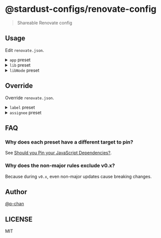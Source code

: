 # @stardust-configs/renovate-config

> Shareable Renovate config

## Usage

Edit `renovate.json`.

<details>
<summary><code>app</code> preset</summary>

> for Application

```json
{
  "$schema": "https://docs.renovatebot.com/renovate-schema.json",
  "extends": ["github>stardust-configs/renovate-config:app"]
}
```

- Pin all dependencies (Except peerDependencies)
- Monthly update
- Grouping non-major dependencies updates, non-major devDependencies updates

</details>

<details>
<summary><code>lib</code> preset</summary>

> for Library (Browser & Node.js)

```json
{
  "$schema": "https://docs.renovatebot.com/renovate-schema.json",
  "extends": ["github>stardust-configs/renovate-config:lib"]
}
```

- Pin only devDependencies
- Monthly update
- Automerge non-major updates

</details>

<details>
<summary><code>libNode</code> preset</summary>

> for Library (Node.js)

```json
{
  "$schema": "https://docs.renovatebot.com/renovate-schema.json",
  "extends": ["github>stardust-configs/renovate-config:libNode"]
}
```

- Pin all dependencies (Except peerDependencies)
- Monthly update
- Automerge non-major updates

</details>

## Override

Override `renovate.json`.

<details>
<summary><code>label</code> preset</summary>

```json
{
  "extends": [":label(dependencies)"]
}
```

</details>

<details>
<summary><code>assignee</code> preset</summary>

```json
{
  "extends": [":assignee(p-chan)"]
}
```

</details>

## FAQ

### Why does each preset have a different target to pin?

See [Should you Pin your JavaScript Dependencies?](https://docs.renovatebot.com/dependency-pinning/#so-whats-best).

### Why does the non-major rules exclude v0.x?

Because during `v0.x`, even non-major updates cause breaking changes.

## Author

[@p-chan](https://github.com/p-chan)

## LICENSE

MIT
